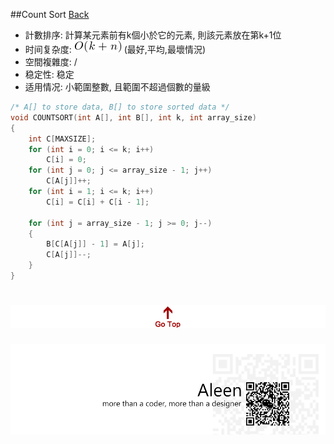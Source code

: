 ##Count Sort [Back](./../Sort.md)
- 計數排序: 計算某元素前有k個小於它的元素, 則該元素放在第k+1位
- 时间复杂度: <img src="./okn.png"> (最好,平均,最壞情況)
- 空間複雜度: /
- 稳定性: 稳定
- 适用情况: 小範圍整數, 且範圍不超過個數的量級

```c
/* A[] to store data, B[] to store sorted data */
void COUNTSORT(int A[], int B[], int k, int array_size)
{
	int C[MAXSIZE];
	for (int i = 0; i <= k; i++)
		C[i] = 0;
	for (int j = 0; j <= array_size - 1; j++)
		C[A[j]]++;
	for (int i = 1; i <= k; i++)
		C[i] = C[i] + C[i - 1];
	
	for (int j = array_size - 1; j >= 0; j--)
	{
		B[C[A[j]] - 1] = A[j];
		C[A[j]]--;
	}
}
```

<a href="#" style="left:200px;"><img src="./../../../pic/gotop.png"></a>
=====
<a href="http://aleen42.github.io/" target="_blank" ><img src="./../../../pic/tail.gif"></a>
